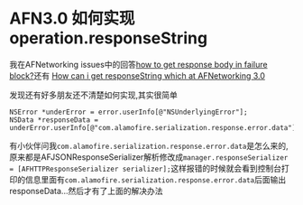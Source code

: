 # AFN3.0 如何实现operation.responseString

我在AFNetworking issues中的回答[how to get response body in failure block?](https://github.com/AFNetworking/AFNetworking/issues/3551)还有
[How can i get responseString which at AFNetworking 3.0](https://github.com/AFNetworking/AFNetworking/issues/3534)

发现还有好多朋友还不清楚如何实现,其实很简单

```
NSError *underError = error.userInfo[@"NSUnderlyingError"];
NSData *responseData = underError.userInfo[@"com.alamofire.serialization.response.error.data"];
```

有小伙伴问我```com.alamofire.serialization.response.error.data```是怎么来的,原来都是AFJSONResponseSerializer解析修改成```manager.responseSerializer = [AFHTTPResponseSerializer serializer];```这样报错的时候就会看到控制台打印的信息里面有```com.alamofire.serialization.response.error.data```后面输出responseData...然后才有了上面的解决办法

